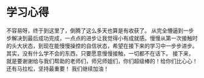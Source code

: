 # 学习心得
不容易呀，终于到这里了，倒腾了这么多天也算是有收获了。
从完全懵逼到一步步解决到最后成功完成，一点点的进步让我觉得小有成就感。慢慢从第一次接触时的头大状态，到现在能慢慢操控的自信状态，希望在接下来的学习中一步步进步。其实，没有什么学不会的东西，只要愿意慢慢接触，一切都不在话下。
接下来，就是要谢谢给与我们帮助的老师们，师兄师姐们，你们超级棒的！给你们比心心！还有马拉松，坚持最重要！ 我们继续加油！